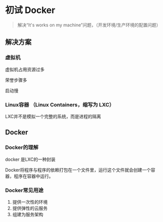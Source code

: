 # 初试 Docker

> 解决“It's works on my machine”问题，（开发环境/生产环境的配置问题）

## 解决方案

###  虚拟机

虚拟机占用资源过多

荣誉步骤多

启动慢

### Linux容器 （Linux Containers，缩写为 LXC）

LXC并不是模拟一个完整的系统，而是进程的隔离

## Docker

### Docker的理解

docker 是LXC的一种封装

Docker将程序与程序的依赖打包在一个文件里，运行这个文件就会创建一个容器，程序在容器中运行。

### Docker常见用途

1. 提供一次性的环境
2. 提供弹性的云服务
3. 组建为服务架构




